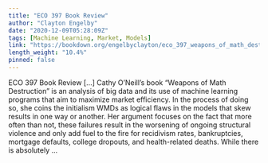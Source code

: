 ```yaml
---
title: "ECO 397 Book Review"
author: "Clayton Engelby"
date: "2020-12-09T05:28:09Z"
tags: [Machine Learning, Market, Models]
link: "https://bookdown.org/engelbyclayton/eco_397_weapons_of_math_destruction_review/"
length_weight: "10.4%"
pinned: false
---
```


ECO 397 Book Review [...] Cathy O’Neill’s book “Weapons of Math Destruction” is an analysis of big data and its use of machine learning programs that aim to maximize market efficiency. In the process of doing so, she coins the initialism WMDs as logical flaws in the models that skew results in one way or another. Her argument focuses on the fact that more often than not, these failures result in the worsening of ongoing structural violence and only add fuel to the fire for recidivism rates, bankruptcies, mortgage defaults, college dropouts, and health-related deaths. While there is absolutely  ...
